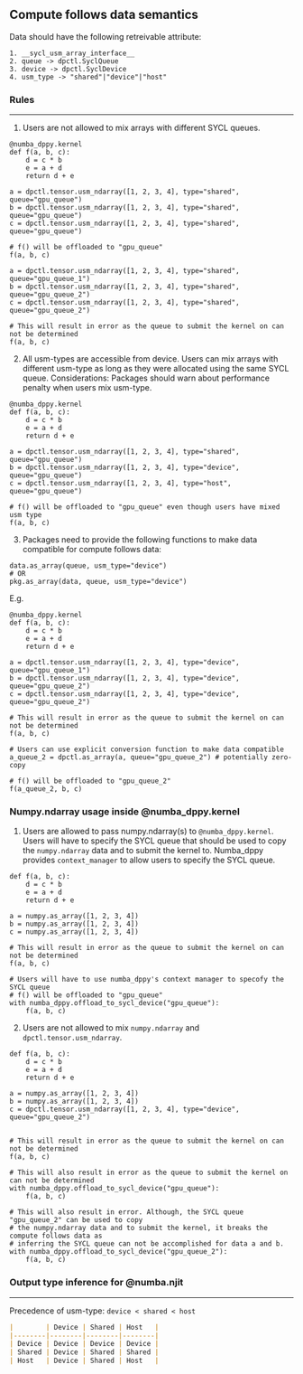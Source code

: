 ## Compute follows data semantics

Data should have the following retreivable attribute:
```
1. __sycl_usm_array_interface__
2. queue -> dpctl.SyclQueue
3. device -> dpctl.SyclDevice
4. usm_type -> "shared"|"device"|"host"
```

### Rules
---
1. Users are not allowed to mix arrays with different SYCL queues.
```
@numba_dppy.kernel
def f(a, b, c):
	d = c * b
	e = a + d
	return d + e

a = dpctl.tensor.usm_ndarray([1, 2, 3, 4], type="shared", queue="gpu_queue")
b = dpctl.tensor.usm_ndarray([1, 2, 3, 4], type="shared", queue="gpu_queue")
c = dpctl.tensor.usm_ndarray([1, 2, 3, 4], type="shared", queue="gpu_queue")

# f() will be offloaded to "gpu_queue"
f(a, b, c)

a = dpctl.tensor.usm_ndarray([1, 2, 3, 4], type="shared", queue="gpu_queue_1")
b = dpctl.tensor.usm_ndarray([1, 2, 3, 4], type="shared", queue="gpu_queue_2")
c = dpctl.tensor.usm_ndarray([1, 2, 3, 4], type="shared", queue="gpu_queue_2")

# This will result in error as the queue to submit the kernel on can not be determined
f(a, b, c)
```
2. All usm-types are accessible from device. Users can mix arrays with different usm-type as long as they were allocated
   using the same SYCL queue.
   Considerations: Packages should warn about performance penalty when users mix usm-type. 
```
@numba_dppy.kernel
def f(a, b, c):
	d = c * b
	e = a + d
	return d + e

a = dpctl.tensor.usm_ndarray([1, 2, 3, 4], type="shared", queue="gpu_queue")
b = dpctl.tensor.usm_ndarray([1, 2, 3, 4], type="device", queue="gpu_queue")
c = dpctl.tensor.usm_ndarray([1, 2, 3, 4], type="host", queue="gpu_queue")

# f() will be offloaded to "gpu_queue" even though users have mixed usm type
f(a, b, c)
```
3. Packages need to provide the following functions to make data compatible for compute follows data:
```
data.as_array(queue, usm_type="device")
# OR
pkg.as_array(data, queue, usm_type="device")
```
E.g.

```
@numba_dppy.kernel
def f(a, b, c):
	d = c * b
	e = a + d
	return d + e

a = dpctl.tensor.usm_ndarray([1, 2, 3, 4], type="device", queue="gpu_queue_1")
b = dpctl.tensor.usm_ndarray([1, 2, 3, 4], type="device", queue="gpu_queue_2")
c = dpctl.tensor.usm_ndarray([1, 2, 3, 4], type="device", queue="gpu_queue_2")

# This will result in error as the queue to submit the kernel on can not be determined
f(a, b, c)

# Users can use explicit conversion function to make data compatible
a_queue_2 = dpctl.as_array(a, queue="gpu_queue_2") # potentially zero-copy

# f() will be offloaded to "gpu_queue_2"
f(a_queue_2, b, c)
```

### Numpy.ndarray usage inside @numba_dppy.kernel
1. Users are allowed to pass numpy.ndarray(s) to `@numba_dppy.kernel`. Users will have to specify the SYCL queue that should be used to copy the `numpy.ndarray` data and to submit the kernel to. Numba_dppy provides `context_manager` to allow users to specify the SYCL queue.

```
def f(a, b, c):
	d = c * b
	e = a + d
	return d + e

a = numpy.as_array([1, 2, 3, 4])
b = numpy.as_array([1, 2, 3, 4])
c = numpy.as_array([1, 2, 3, 4])

# This will result in error as the queue to submit the kernel on can not be determined
f(a, b, c)

# Users will have to use numba_dppy's context manager to specofy the SYCL queue
# f() will be offloaded to "gpu_queue"
with numba_dppy.offload_to_sycl_device("gpu_queue"):
	f(a, b, c)

```

2. Users are not allowed to mix `numpy.ndarray` and `dpctl.tensor.usm_ndarray`.
```
def f(a, b, c):
	d = c * b
	e = a + d
	return d + e

a = numpy.as_array([1, 2, 3, 4])
b = numpy.as_array([1, 2, 3, 4])
c = dpctl.tensor.usm_ndarray([1, 2, 3, 4], type="device", queue="gpu_queue_2")


# This will result in error as the queue to submit the kernel on can not be determined
f(a, b, c)

# This will also result in error as the queue to submit the kernel on can not be determined
with numba_dppy.offload_to_sycl_device("gpu_queue"):
	f(a, b, c)

# This will also result in error. Although, the SYCL queue "gpu_queue_2" can be used to copy
# the numpy.ndarray data and to submit the kernel, it breaks the compute follows data as 
# inferring the SYCL queue can not be accomplished for data a and b.
with numba_dppy.offload_to_sycl_device("gpu_queue_2"):
	f(a, b, c)
```


### Output type inference for @numba.njit
---
Precedence of usm-type: `device < shared < host`

```markdown
|        | Device | Shared | Host   |
|--------|--------|--------|--------|
| Device | Device | Device | Device |
| Shared | Device | Shared | Shared |
| Host   | Device | Shared | Host   |
```
